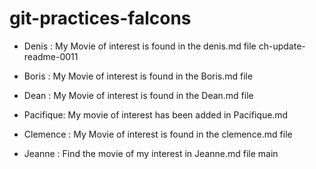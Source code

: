 # git-practices-falcons

- Denis : My Movie of interest is found in the denis.md file
 ch-update-readme-0011

- Boris : My Movie of interest is found in the Boris.md file
- Dean : My Movie of interest is found in the Dean.md file
- Pacifique: My movie of interest has been added in Pacifique.md
- Clemence : My Movie of interest is found in the clemence.md file
- Jeanne : Find the movie of my interest in Jeanne.md file
 main
